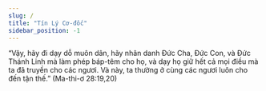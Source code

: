 ```yaml
---
slug: /
title: "Tín Lý Cơ-đốc"
sidebar_position: -1
---
```


“Vậy, hãy đi dạy dỗ muôn dân, hãy nhân danh  Đức Cha, Đức Con, và Đức Thánh Linh
mà làm phép báp-têm cho họ,  và dạy họ giữ hết cả mọi điều mà ta đã truyền cho các ngươi.
Và này, ta thường ở cùng các ngươi luôn cho đến tận thế.” (Ma-thi-ơ 28:19,20)
